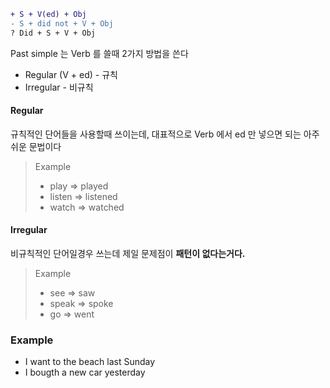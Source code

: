 ```diff
+ S + V(ed) + Obj
- S + did not + V + Obj
? Did + S + V + Obj
```

Past simple 는 Verb 를 쓸때 2가지 방법을 쓴다
- Regular (V + ed) - 규칙
- Irregular - 비규칙

#### Regular
규칙적인 단어들을 사용할때 쓰이는데, 대표적으로 Verb 에서 ed 만 넣으면 되는 아주 쉬운 문법이다
> Example
> - play => played
> - listen => listened
> - watch => watched
#### Irregular
비규칙적인 단어일경우 쓰는데 제일 문제점이 **패턴이 없다는거다.**

> Example
> - see => saw
> - speak => spoke
> - go => went


### Example
-  I want to the beach last Sunday
-  I bougth a new car yesterday
